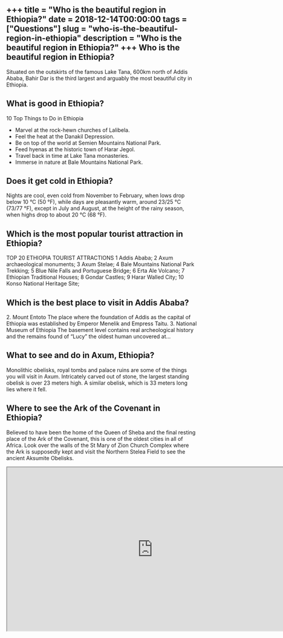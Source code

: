 +++
title = "Who is the beautiful region in Ethiopia?"
date = 2018-12-14T00:00:00
tags = ["Questions"]
slug = "who-is-the-beautiful-region-in-ethiopia"
description = "Who is the beautiful region in Ethiopia?"
+++
Who is the beautiful region in Ethiopia?
----------------------------------------

Situated on the outskirts of the famous Lake Tana, 600km north of Addis Ababa, Bahir Dar is the third largest and arguably the most beautiful city in Ethiopia.

What is good in Ethiopia?
-------------------------

10 Top Things to Do in Ethiopia

- Marvel at the rock-hewn churches of Lalibela.
- Feel the heat at the Danakil Depression.
- Be on top of the world at Semien Mountains National Park.
- Feed hyenas at the historic town of Harar Jegol.
- Travel back in time at Lake Tana monasteries.
- Immerse in nature at Bale Mountains National Park.

Does it get cold in Ethiopia?
-----------------------------

Nights are cool, even cold from November to February, when lows drop below 10 °C (50 °F), while days are pleasantly warm, around 23/25 °C (73/77 °F), except in July and August, at the height of the rainy season, when highs drop to about 20 °C (68 °F).

Which is the most popular tourist attraction in Ethiopia?
---------------------------------------------------------

TOP 20 ETHIOPIA TOURIST ATTRACTIONS 1 Addis Ababa; 2 Axum archaeological monuments; 3 Axum Stelae; 4 Bale Mountains National Park Trekking; 5 Blue Nile Falls and Portuguese Bridge; 6 Erta Ale Volcano; 7 Ethiopian Traditional Houses; 8 Gondar Castles; 9 Harar Walled City; 10 Konso National Heritage Site;

Which is the best place to visit in Addis Ababa?
------------------------------------------------

2\. Mount Entoto The place where the foundation of Addis as the capital of Ethiopia was established by Emperor Menelik and Empress Taitu. 3. National Museum of Ethiopia The basement level contains real archeological history and the remains found of “Lucy” the oldest human uncovered at…

What to see and do in Axum, Ethiopia?
-------------------------------------

Monolithic obelisks, royal tombs and palace ruins are some of the things you will visit in Axum. Intricately carved out of stone, the largest standing obelisk is over 23 meters high. A similar obelisk, which is 33 meters long lies where it fell.

Where to see the Ark of the Covenant in Ethiopia?
-------------------------------------------------

Believed to have been the home of the Queen of Sheba and the final resting place of the Ark of the Covenant, this is one of the oldest cities in all of Africa. Look over the walls of the St Mary of Zion Church Complex where the Ark is supposedly kept and visit the Northern Stelea Field to see the ancient Aksumite Obelisks.

<iframe allow="accelerometer; autoplay; clipboard-write; encrypted-media; gyroscope; picture-in-picture" allowfullscreen="" class="__youtube_prefs__  epyt-is-override  no-lazyload" data-no-lazy="1" data-origheight="433" data-origwidth="770" data-skipgform_ajax_framebjll="" height="433" id="_ytid_78775" loading="lazy" src="https://www.youtube.com/embed/_rt2_mjWXmk?enablejsapi=1&autoplay=0&cc_load_policy=0&cc_lang_pref=&iv_load_policy=1&loop=0&modestbranding=0&rel=1&fs=1&playsinline=0&autohide=2&theme=dark&color=red&controls=1&" title="YouTube player" width="770"></iframe>
